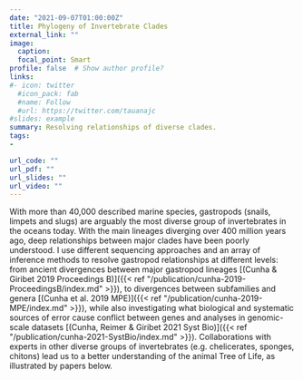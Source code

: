 ```yaml
---
date: "2021-09-07T01:00:00Z"
title: Phylogeny of Invertebrate Clades
external_link: ""
image:
  caption: 
  focal_point: Smart
profile: false  # Show author profile?
links:
#- icon: twitter
  #icon_pack: fab
  #name: Follow
  #url: https://twitter.com/tauanajc
#slides: example
summary: Resolving relationships of diverse clades.
tags:
-

url_code: ""
url_pdf: ""
url_slides: ""
url_video: ""
---
```


With more than 40,000 described marine species, gastropods (snails, limpets and slugs) are arguably the most diverse group of invertebrates in the oceans today. With the main lineages diverging over 400 million years ago, deep relationships between major clades have been poorly understood. I use different sequencing approaches and an array of inference methods to resolve gastropod relationships at different levels: from ancient divergences between major gastropod lineages [(Cunha & Giribet 2019 Proceedings B)]({{< ref "/publication/cunha-2019-ProceedingsB/index.md" >}}), to divergences between subfamilies and genera [(Cunha et al. 2019 MPE)]({{< ref "/publication/cunha-2019-MPE/index.md" >}}), while also investigating what biological and systematic sources of error cause conflict between genes and analyses in genomic-scale datasets [(Cunha, Reimer & Giribet 2021 Syst Bio)]({{< ref "/publication/cunha-2021-SystBio/index.md" >}}). Collaborations with experts in other diverse groups of invertebrates (e.g. chelicerates, sponges, chitons) lead us to a better understanding of the animal Tree of Life, as illustrated by papers below.
